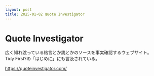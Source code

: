 ```yaml
---
layout: post
title: 2025-01-02 Quote Investigator
---
```


# Quote Investigator

広く知れ渡っている格言とか説とかのソースを事実確認するウェブサイト。
Tidy First?の「はじめに」にも言及されている。

https://quoteinvestigator.com/
